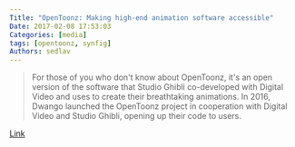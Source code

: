 ```yaml
---
Title: "OpenToonz: Making high-end animation software accessible"
Date: 2017-02-08 17:53:03
Categories: [media]
tags: [opentoonz, synfig]
Authors: sedlav
---
```


> For those of you who don't know about OpenToonz, it's an open version of the software that Studio Ghibli co-developed with Digital Video and uses to create their breathtaking animations. In 2016, Dwango launched the OpenToonz project in cooperation with Digital Video and Studio Ghibli, opening up their code to users.

[Link](https://opensource.com/article/17/2/opentoonz-2d-animation-software)
